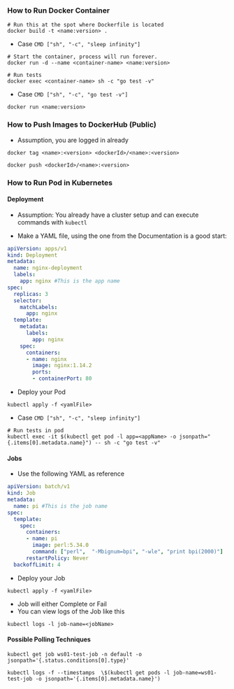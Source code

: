 ### How to Run Docker Container 
```shell
# Run this at the spot where Dockerfile is located
docker build -t <name:version> . 
```

* Case `CMD ["sh", "-c", "sleep infinity"]`
```shell
# Start the container, process will run forever.
docker run -d --name <container-name> <name:version>

# Run tests
docker exec <container-name> sh -c "go test -v"
```

* Case `CMD ["sh", "-c", "go test -v"]`
```shell
docker run <name:version>
```


### How to Push Images to DockerHub (Public)
* Assumption, you are logged in already
```shell
docker tag <name>:<version> <dockerId>/<name>:<version>

docker push <dockerId>/<name>:<version>
```

### How to Run Pod in Kubernetes
#### Deployment
* Assumption: You already have a cluster setup and can execute commands with `kubectl`

* Make a YAML file, using the one from the Documentation is a good start:
```yaml
apiVersion: apps/v1
kind: Deployment
metadata:
  name: nginx-deployment
  labels:
    app: nginx #This is the app name
spec:
  replicas: 3
  selector:
    matchLabels:
      app: nginx
  template:
    metadata:
      labels:
        app: nginx
    spec:
      containers:
      - name: nginx
        image: nginx:1.14.2
        ports:
        - containerPort: 80
```

* Deploy your Pod
```shell
kubectl apply -f <yamlFile>
```

* Case `CMD ["sh", "-c", "sleep infinity"]`
```shell
# Run tests in pod
kubectl exec -it $(kubectl get pod -l app=<appName> -o jsonpath="{.items[0].metadata.name}") -- sh -c "go test -v"
```

#### Jobs
* Use the following YAML as reference
```yaml
apiVersion: batch/v1
kind: Job
metadata:
  name: pi #This is the job name
spec:
  template:
    spec:
      containers:
      - name: pi
        image: perl:5.34.0
        command: ["perl",  "-Mbignum=bpi", "-wle", "print bpi(2000)"]
      restartPolicy: Never
  backoffLimit: 4
```

* Deploy your Job
```shell
kubectl apply -f <yamlFile>
```
* Job will either Complete or Fail
* You can view logs of the Job like this

```shell
kubectl logs -l job-name=<jobName>
```


#### Possible Polling Techniques

```shell
kubectl get job ws01-test-job -n default -o jsonpath='{.status.conditions[0].type}'
```

```shell
kubectl logs -f --timestamps  \$(kubectl get pods -l job-name=ws01-test-job -o jsonpath='{.items[0].metadata.name}')
```
